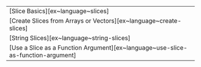 ||
|--------|
| [Slice Basics][ex~language~slices] |
| [Create Slices from Arrays or Vectors][ex~language~create-slices] | | |
| [String Slices][ex~language~string-slices] | | |
| [Use a Slice as a Function Argument][ex~language~use-slice-as-function-argument] | | |

